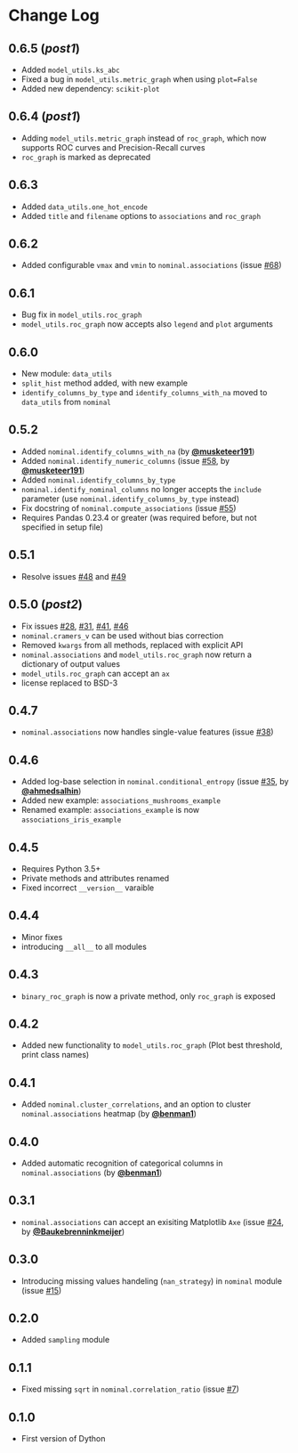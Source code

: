 # Change Log

## 0.6.5 (_post1_)
* Added `model_utils.ks_abc`
* Fixed a bug in `model_utils.metric_graph` when using `plot=False`
* Added new dependency: `scikit-plot`

## 0.6.4 (_post1_) 
* Adding `model_utils.metric_graph` instead of `roc_graph`, which now supports ROC curves and Precision-Recall curves
* `roc_graph` is marked as deprecated

## 0.6.3
* Added `data_utils.one_hot_encode`
* Added `title` and `filename` options to `associations` and `roc_graph`

## 0.6.2
* Added configurable `vmax` and `vmin` to `nominal.associations` (issue [#68](https://github.com/shakedzy/dython/issues/68)) 

## 0.6.1
* Bug fix in `model_utils.roc_graph`
* `model_utils.roc_graph` now accepts also `legend` and `plot` arguments

## 0.6.0
* New module: `data_utils`
* `split_hist` method added, with new example
* `identify_columns_by_type` and `identify_columns_with_na` moved to `data_utils` from `nominal` 

## 0.5.2
* Added `nominal.identify_columns_with_na` (by **[@musketeer191](https://github.com/musketeer191)**)
* Added `nominal.identify_numeric_columns` (issue [#58](https://github.com/shakedzy/dython/issues/58), by **[@musketeer191](https://github.com/musketeer191)**)
* Added `nominal.identify_columns_by_type`
* `nominal.identify_nominal_columns` no longer accepts the `include` parameter (use `nominal.identify_columns_by_type` instead)
* Fix docstring of `nominal.compute_associations` (issue [#55](https://github.com/shakedzy/dython/issues/55))
* Requires Pandas 0.23.4 or greater (was required before, but not specified in setup file)

## 0.5.1
* Resolve issues [#48](https://github.com/shakedzy/dython/issues/48) and [#49](https://github.com/shakedzy/dython/issues/49)

## 0.5.0 (_post2_)
* Fix issues [#28](https://github.com/shakedzy/dython/issues/28), [#31](https://github.com/shakedzy/dython/issues/31), [#41](https://github.com/shakedzy/dython/issues/41), [#46](https://github.com/shakedzy/dython/issues/46)
* `nominal.cramers_v` can be used without bias correction
* Removed `kwargs` from all methods, replaced with explicit API
* `nominal.associations` and `model_utils.roc_graph` now return a dictionary of output values
* `model_utils.roc_graph` can accept an `ax`
* license replaced to BSD-3

## 0.4.7
* `nominal.associations` now handles single-value features (issue [#38](https://github.com/shakedzy/dython/issues/38))

## 0.4.6
* Added log-base selection in `nominal.conditional_entropy` (issue [#35](https://github.com/shakedzy/dython/issues/35), by **[@ahmedsalhin](https://github.com/ahmedsalhin)**)
* Added new example: `associations_mushrooms_example`
* Renamed example: `associations_example` is now `associations_iris_example`

## 0.4.5
* Requires Python 3.5+
* Private methods and attributes renamed
* Fixed incorrect `__version__` varaible

## 0.4.4
* Minor fixes
* introducing `__all__` to all modules

## 0.4.3
* `binary_roc_graph` is now a private method, only `roc_graph` is exposed

## 0.4.2
* Added new functionality to `model_utils.roc_graph` (Plot best threshold, print class names)

## 0.4.1
* Added `nominal.cluster_correlations`, and an option to cluster `nominal.associations` heatmap (by **[@benman1](https://github.com/benman1)**)

## 0.4.0
* Added automatic recognition of categorical columns in `nominal.associations` (by **[@benman1](https://github.com/benman1)**)

## 0.3.1
* `nominal.associations` can accept an exisiting Matplotlib `Axe` (issue [#24](https://github.com/shakedzy/dython/issues/24), by **[@Baukebrenninkmeijer](https://github.com/Baukebrenninkmeijer)**)

## 0.3.0
* Introducing missing values handeling (`nan_strategy`) in `nominal` module (issue [#15](https://github.com/shakedzy/dython/issues/15))

## 0.2.0
* Added `sampling` module

## 0.1.1
* Fixed missing `sqrt` in `nominal.correlation_ratio` (issue [#7](https://github.com/shakedzy/dython/issues/7))

## 0.1.0
* First version of Dython
